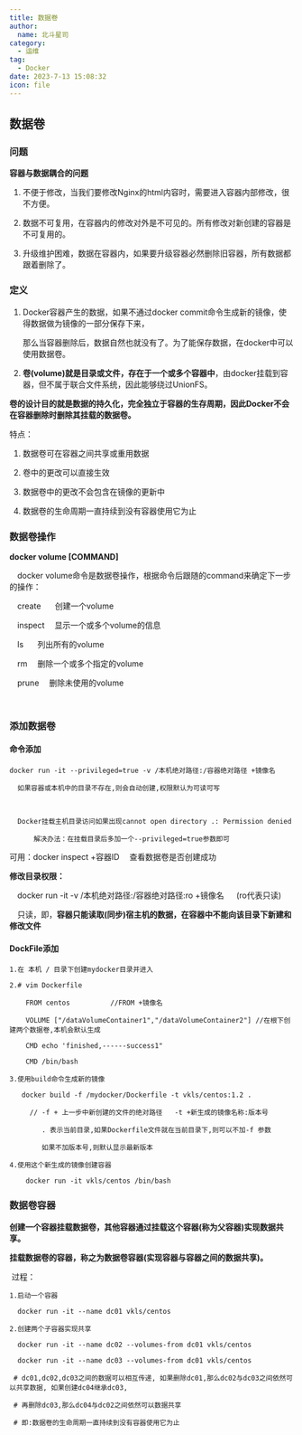 ```yaml
---
title: 数据卷
author: 
  name: 北斗星司
category: 
  - 运维
tag: 
  - Docker
date: 2023-7-13 15:08:32
icon: file
---
```






## 数据卷

### 问题

**容器与数据耦合的问题**

1. 不便于修改，当我们要修改Nginx的html内容时，需要进入容器内部修改，很不方便。

2. 数据不可复用，在容器内的修改对外是不可见的。所有修改对新创建的容器是不可复用的。

3. 升级维护困难，数据在容器内，如果要升级容器必然删除旧容器，所有数据都跟着删除了。

### 定义

1. Docker容器产生的数据，如果不通过docker commit命令生成新的镜像，使得数据做为镜像的一部分保存下来，

   那么当容器删除后，数据自然也就没有了。为了能保存数据，在docker中可以使用数据卷。

2. **卷(volume)就是目录或文件，存在于一个或多个容器中**，由docker挂载到容器，但不属于联合文件系统，因此能够绕过UnionFS。

​     **卷的设计目的就是数据的持久化，完全独立于容器的生存周期，因此Docker不会在容器删除时删除其挂载的数据卷。**

特点：

1. 数据卷可在容器之间共享或重用数据

2. 卷中的更改可以直接生效

3. 数据卷中的更改不会包含在镜像的更新中

4. 数据卷的生命周期一直持续到没有容器使用它为止

   

### 数据卷操作

**docker volume [COMMAND]**

&ensp;&ensp;docker volume命令是数据卷操作，根据命令后跟随的command来确定下一步的操作：

&ensp;&ensp;create &ensp;&ensp;&ensp;创建一个volume

&ensp;&ensp;inspect &ensp;&ensp;显示一个或多个volume的信息

&ensp;&ensp;ls &ensp;&ensp;&ensp;列出所有的volume

&ensp;&ensp;rm &ensp;&ensp;删除一个或多个指定的volume

&ensp;&ensp;prune &ensp;&ensp;删除未使用的volume

&ensp;&ensp;

### 添加数据卷

#### 命令添加

```shell
docker run -it --privileged=true -v /本机绝对路径:/容器绝对路径 +镜像名    

  如果容器或本机中的目录不存在,则会自动创建,权限默认为可读可写
  
  
  
  Docker挂载主机目录访问如果出现cannot open directory .: Permission denied
   
	  解决办法：在挂载目录后多加一个--privileged=true参数即可
```

可用：docker inspect +容器ID    &ensp;&ensp;查看数据卷是否创建成功

**修改目录权限：**

&ensp;&ensp;docker run -it -v /本机绝对路径:/容器绝对路径:ro  +镜像名   &ensp;&ensp;  (ro代表只读)

&ensp;&ensp;只读，即，**容器只能读取(同步)宿主机的数据，在容器中不能向该目录下新建和修改文件**

####  DockFile添加

```shell
1.在 本机 / 目录下创建mydocker目录并进入

2.# vim Dockerfile

    FROM centos          //FROM +镜像名
    
    VOLUME ["/dataVolumeContainer1","/dataVolumeContainer2"] //在根下创建两个数据卷,本机会默认生成
    
    CMD echo 'finished,------success1"
    
    CMD /bin/bash
    
3.使用build命令生成新的镜像

   docker build -f /mydocker/Dockerfile -t vkls/centos:1.2 .   
   
     // -f + 上一步中新创建的文件的绝对路径   -t +新生成的镜像名称:版本号  
     
        . 表示当前目录,如果Dockerfile文件就在当前目录下,则可以不加-f 参数 
                                                                             
        如果不加版本号,则默认显示最新版本
        
4.使用这个新生成的镜像创建容器
     
    docker run -it vkls/centos /bin/bash
```

###   数据卷容器

​      **创建一个容器挂载数据卷，其他容器通过挂载这个容器(称为父容器)实现数据共享。**

​      **挂载数据卷的容器，称之为数据卷容器(实现容器与容器之间的数据共享)。**

​     过程：

```shell
1.启动一个容器

  docker run -it --name dc01 vkls/centos
      
2.创建两个子容器实现共享

  docker run -it --name dc02 --volumes-from dc01 vkls/centos   
  
  docker run -it --name dc03 --volumes-from dc01 vkls/centos  
  
 # dc01,dc02,dc03之间的数据可以相互传递, 如果删除dc01,那么dc02与dc03之间依然可以共享数据, 如果创建dc04继承dc03,
 
 # 再删除dc03,那么dc04与dc02之间依然可以数据共享  
   
 # 即:数据卷的生命周期一直持续到没有容器使用它为止
```



## 
